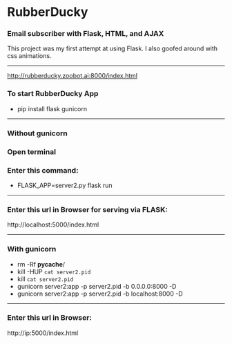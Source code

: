 # RubberDucky
### Email subscriber with Flask, HTML, and AJAX
This project was my first attempt at using Flask. I also goofed around with css animations.

* * *

http://rubberducky.zoobot.ai:8000/index.html


### To start RubberDucky App
*   pip install flask gunicorn

* * *

### Without gunicorn
### Open terminal
### Enter this command:
*   FLASK_APP=server2.py flask run

* * *

### Enter this url in Browser for serving via FLASK:
http://localhost:5000/index.html

* * *

### With gunicorn
*   rm -Rf __pycache__/
*   kill -HUP `cat server2.pid`
*   kill `cat server2.pid`
*   gunicorn server2:app -p server2.pid -b 0.0.0.0:8000 -D
*   gunicorn server2:app -p server2.pid -b localhost:8000 -D

* * *


### Enter this url in Browser:
http://ip:5000/index.html